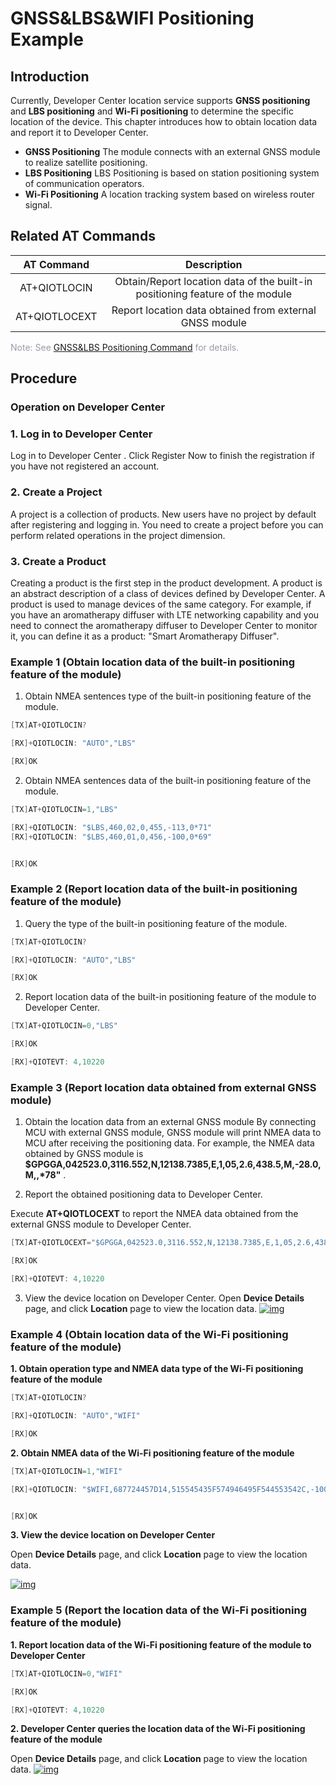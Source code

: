 # GNSS&LBS&WIFI Positioning Example

## **Introduction**

Currently, Developer Center location service supports __GNSS positioning__ and __LBS positioning__ and __Wi-Fi positioning__ to determine the specific location of the device. This chapter introduces how to obtain location data and report it to Developer Center.

* __GNSS Positioning__ 
  The module connects with an external GNSS module to realize satellite positioning.
* __LBS Positioning__ 
  LBS Positioning is based on station positioning system of communication operators.
* __Wi-Fi Positioning__ 
  A location tracking system based on wireless router signal.

## **Related AT Commands**


|  AT Command   |                         Description                          |
| :-----------: | :----------------------------------------------------------: |
| AT+QIOTLOCIN  | Obtain/Report location data of the built-in positioning feature of the module |
| AT+QIOTLOCEXT |   Report location data obtained from external GNSS module    |

<font color=#999AAA >Note: See [GNSS&LBS Positioning Command](/en/deviceDevelop/wifi/AT/API/wifi-at-07.md) for details.</font>


## **Procedure**

### **Operation on Developer Center**

### **1. Log in to Developer Center**

Log in to <a :href="toDevelopCenter(null, 'en')" target="_blank">Developer Center</a> . Click <a :href="toDevelopCenter('registerType', 'en')" target="_blank">Register Now</a> to finish the registration if you have not registered an account.

### **2. Create a Project**

A project is a collection of products. New users have no project by default after registering and logging in. You need to create a project before you can perform related operations in the project dimension.

### **3. Create a Product** 

Creating a product is the first step in the product development. A product is an abstract description of a class of devices defined by Developer Center. A product is used to manage devices of the same category. For example, if you have an aromatherapy diffuser with LTE networking capability and you need to connect the aromatherapy diffuser to Developer Center to monitor it, you can define it as a product: "Smart Aromatherapy Diffuser".

### **Example 1 (Obtain location data of the built-in positioning feature of the module)**

1. Obtain NMEA sentences type of the built-in positioning feature of the module.

```c
[TX]AT+QIOTLOCIN?

[RX]+QIOTLOCIN: "AUTO","LBS"

[RX]OK
```

2. Obtain NMEA sentences data of the built-in positioning feature of the module.

```c
[TX]AT+QIOTLOCIN=1,"LBS"

[RX]+QIOTLOCIN: "$LBS,460,02,0,455,-113,0*71"
[RX]+QIOTLOCIN: "$LBS,460,01,0,456,-100,0*69"


[RX]OK
```

### **Example 2 (Report location data of the built-in positioning feature of the module)**

1. Query the type of the built-in positioning feature of the module.

```c
[TX]AT+QIOTLOCIN?

[RX]+QIOTLOCIN: "AUTO","LBS"

[RX]OK
```

2. Report location data of the built-in positioning feature of the module to Developer Center.

```c
[TX]AT+QIOTLOCIN=0,"LBS"

[RX]OK

[RX]+QIOTEVT: 4,10220
```

### **Example 3 (Report location data obtained from external GNSS module)**

1. Obtain the location data from an external GNSS module
By connecting MCU with external GNSS module, GNSS module will print NMEA data to MCU after receiving the positioning data. For example, the NMEA data obtained by GNSS module is __$GPGGA,042523.0,3116.552,N,12138.7385,E,1,05,2.6,438.5,M,-28.0,M,,*78"__ .

2. Report the obtained positioning data to Developer Center.

Execute __AT+QIOTLOCEXT__ to report the NMEA data obtained from the external GNSS module to Developer Center.

```c
[TX]AT+QIOTLOCEXT="$GPGGA,042523.0,3116.552,N,12138.7385,E,1,05,2.6,438.5,M,-28.0,M,,*78"

[RX]OK

[RX]+QIOTEVT: 4,10220
```

3. View the device location on Developer Center.
Open __Device Details__ page, and click __Location__ page to view the location data.
 <a data-fancybox title="img" href="/en/deviceDevelop/wifi/AT/resource/04-1.png">![img](/en/deviceDevelop/wifi/AT/resource/04-1.png)</a>


### **Example 4 (Obtain location data of the Wi-Fi positioning feature of the module)**
__1. Obtain operation type and NMEA data type of the Wi-Fi positioning feature of the module__

```c
[TX]AT+QIOTLOCIN?

[RX]+QIOTLOCIN: "AUTO","WIFI"

[RX]OK
```

__2. Obtain NMEA data of the Wi-Fi positioning feature of the module__
```c
[TX]AT+QIOTLOCIN=1,"WIFI"

[RX]+QIOTLOCIN: "$WIFI,687724457D14,515545435F574946495F544553542C,-100*2A"


[RX]OK
```

__3. View the device location on Developer Center__

Open __Device Details__ page, and click __Location__ page to view the location data.

 <a data-fancybox title="img" href="/en/deviceDevelop/wifi/AT/resource/04-2.png">![img](/en/deviceDevelop/wifi/AT/resource/04-2.png)</a>


### __Example 5 (Report the location data of the Wi-Fi positioning feature of the module)__

__1. Report location data of the Wi-Fi positioning feature of the module to Developer Center__

```c
[TX]AT+QIOTLOCIN=0,"WIFI"

[RX]OK

[RX]+QIOTEVT: 4,10220
```
__2. Developer Center queries the location data of the Wi-Fi positioning feature of the module__

Open __Device Details__ page, and click __Location__ page to view the location data.
 <a data-fancybox title="img" href="/en/deviceDevelop/wifi/AT/resource/04-3.png">![img](/en/deviceDevelop/wifi/AT/resource/04-3.png)</a>


   